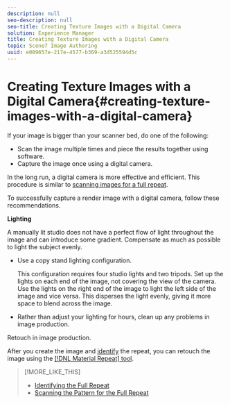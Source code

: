```yaml
---
description: null
seo-description: null
seo-title: Creating Texture Images with a Digital Camera
solution: Experience Manager
title: Creating Texture Images with a Digital Camera
topic: Scene7 Image Authoring
uuid: e089657e-217e-4577-b369-a3d525594d5c
---
```


# Creating Texture Images with a Digital Camera{#creating-texture-images-with-a-digital-camera}

If your image is bigger than your scanner bed, do one of the following:

* Scan the image multiple times and piece the results together using software. 
* Capture the image once using a digital camera.

In the long run, a digital camera is more effective and efficient. This procedure is similar to [scanning images for a full repeat](../c-mrt-texture-image/c-mrt-pattern-full-repeat.md#concept-f7a4e82c3378466cba9d2760047ab3a8).

To successfully capture a render image with a digital camera, follow these recommendations.

**Lighting**

A manually lit studio does not have a perfect flow of light throughout the image and can introduce some gradient. Compensate as much as possible to light the subject evenly.

* Use a copy stand lighting configuration.

  This configuration requires four studio lights and two tripods. Set up the lights on each end of the image, not covering the view of the camera. Use the lights on the right end of the image to light the left side of the image and vice versa. This disperses the light evenly, giving it more space to blend across the image. 

* Rather than adjust your lighting for hours, clean up any problems in image production.

Retouch in image production.

After you create the image and [identify](../c-mrt-texture-image/c-mrt-full-repeat.md#concept-bb0ff94732be439db3af682ca876a1f8) the repeat, you can retouch the image using the [ [!DNL Material Repeat] tool](../c-mrt-using-mrt/c-mrt-about-mrt.md#concept-0ab31373d62047b89a37ab197964bcc6). 

>[!MORE_LIKE_THIS]
>
>* [Identifying the Full Repeat](../c-mrt-texture-image/c-mrt-full-repeat.md#concept-bb0ff94732be439db3af682ca876a1f8)
>* [Scanning the Pattern for the Full Repeat](../c-mrt-texture-image/c-mrt-pattern-full-repeat.md#concept-f7a4e82c3378466cba9d2760047ab3a8)
